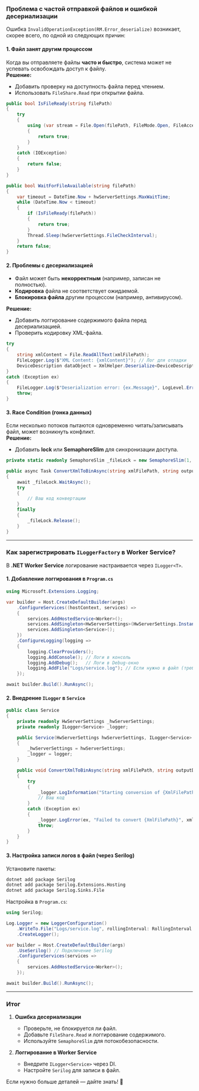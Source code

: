 ### **Проблема с частой отправкой файлов и ошибкой десериализации**

Ошибка `InvalidOperationException(RM.Error_deserialize)` возникает, скорее всего, по одной из следующих причин:

#### **1. Файл занят другим процессом**
Когда вы отправляете файлы **часто и быстро**, система может не успевать освобождать доступ к файлу.  
**Решение:**  
- Добавить проверку на доступность файла перед чтением.  
- Использовать `FileShare.Read` при открытии файла.  

```csharp
public bool IsFileReady(string filePath)
{
    try
    {
        using (var stream = File.Open(filePath, FileMode.Open, FileAccess.Read, FileShare.Read))
        {
            return true;
        }
    }
    catch (IOException)
    {
        return false;
    }
}

public bool WaitForFileAvailable(string filePath)
{
    var timeout = DateTime.Now + hwServerSettings.MaxWaitTime;
    while (DateTime.Now < timeout)
    {
        if (IsFileReady(filePath))
        {
            return true;
        }
        Thread.Sleep(hwServerSettings.FileCheckInterval);
    }
    return false;
}
```

#### **2. Проблемы с десериализацией**
- Файл может быть **некорректным** (например, записан не полностью).  
- **Кодировка** файла не соответствует ожидаемой.  
- **Блокировка файла** другим процессом (например, антивирусом).  

**Решение:**  
- Добавить логгирование содержимого файла перед десериализацией.  
- Проверить кодировку XML-файла.  

```csharp
try
{
    string xmlContent = File.ReadAllText(xmlFilePath);
    FileLogger.Log($"XML Content: {xmlContent}"); // Лог для отладки
    DeviceDescription dataObject = XmlHelper.Deserialize<DeviceDescription>(xmlContent);
}
catch (Exception ex)
{
    FileLogger.Log($"Deserialization error: {ex.Message}", LogLevel.Error);
    throw;
}
```

#### **3. Race Condition (гонка данных)**
Если несколько потоков пытаются одновременно читать/записывать файл, может возникнуть конфликт.  
**Решение:**  
- Добавить **lock** или **SemaphoreSlim** для синхронизации доступа.  

```csharp
private static readonly SemaphoreSlim _fileLock = new SemaphoreSlim(1, 1);

public async Task ConvertXmlToBinAsync(string xmlFilePath, string outputDirectory)
{
    await _fileLock.WaitAsync();
    try
    {
        // Ваш код конвертации
    }
    finally
    {
        _fileLock.Release();
    }
}
```

---

### **Как зарегистрировать `ILoggerFactory` в Worker Service?**
В **.NET Worker Service** логирование настраивается через `ILogger<T>`.  

#### **1. Добавление логгирования в `Program.cs`**
```csharp
using Microsoft.Extensions.Logging;

var builder = Host.CreateDefaultBuilder(args)
    .ConfigureServices((hostContext, services) =>
    {
        services.AddHostedService<Worker>();
        services.AddSingleton<HwServerSettings>(HwServerSettings.Instance);
        services.AddSingleton<Service>();
    })
    .ConfigureLogging(logging =>
    {
        logging.ClearProviders();
        logging.AddConsole(); // Логи в консоль
        logging.AddDebug();   // Логи в Debug-окно
        logging.AddFile("Logs/service.log"); // Если нужно в файл (требуется NuGet Serilog.Extensions.Logging.File)
    });

await builder.Build().RunAsync();
```

#### **2. Внедрение `ILogger` в `Service`**
```csharp
public class Service
{
    private readonly HwServerSettings _hwServerSettings;
    private readonly ILogger<Service> _logger;

    public Service(HwServerSettings hwServerSettings, ILogger<Service> logger)
    {
        _hwServerSettings = hwServerSettings;
        _logger = logger;
    }

    public void ConvertXmlToBinAsync(string xmlFilePath, string outputDirectory)
    {
        try
        {
            _logger.LogInformation("Starting conversion of {XmlFilePath}", xmlFilePath);
            // Ваш код
        }
        catch (Exception ex)
        {
            _logger.LogError(ex, "Failed to convert {XmlFilePath}", xmlFilePath);
            throw;
        }
    }
}
```

#### **3. Настройка записи логов в файл (через Serilog)**
Установите пакеты:  
```bash
dotnet add package Serilog
dotnet add package Serilog.Extensions.Hosting
dotnet add package Serilog.Sinks.File
```

Настройка в `Program.cs`:  
```csharp
using Serilog;

Log.Logger = new LoggerConfiguration()
    .WriteTo.File("Logs/service.log", rollingInterval: RollingInterval.Day)
    .CreateLogger();

var builder = Host.CreateDefaultBuilder(args)
    .UseSerilog() // Подключение Serilog
    .ConfigureServices(services =>
    {
        services.AddHostedService<Worker>();
    });

await builder.Build().RunAsync();
```

---

### **Итог**
1. **Ошибка десериализации**  
   - Проверьте, не блокируется ли файл.  
   - Добавьте `FileShare.Read` и логгирование содержимого.  
   - Используйте `SemaphoreSlim` для потокобезопасности.  

2. **Логгирование в Worker Service**  
   - Внедрите `ILogger<Service>` через DI.  
   - Настройте `Serilog` для записи в файл.  

Если нужно больше деталей — дайте знать! 🚀
